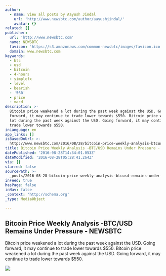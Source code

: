 ```yaml
---
author:
  - name: View all posts by Aayush Jindal
    url: 'http://www.newsbtc.com/author/aayushjindal/'
    avatar: {}
related: []
publisher:
  url: 'http://www.newsbtc.com'
  name: NEWSBTC
  favicon: 'https://s3.amazonaws.com/common-newsbtc/images/favicon.ico'
  domain: www.newsbtc.com
keywords:
  - btc
  - usd
  - bitcoin
  - 4-hours
  - simplefx
  - level
  - bearish
  - '560'
  - price
  - macd
description: >-
  Bitcoin price weakened a lot during the past week against the USD. Going
  forward, it may continue to trade lower towards $550. Bitcoin price weakened a
  lot during the past week against the USD. Going forward, it may continue to
  trade lower towards $550.
inLanguage: en
app_links: []
isBasedOnUrl: >-
  http://www.newsbtc.com/2016/08/28/bitcoin-price-weekly-analysis-btcusd-remains-pressure/
title: Bitcoin Price Weekly Analysis -BTC/USD Remains Under Pressure - NEWSBTC
datePublished: '2016-08-28T14:34:01.053Z'
dateModified: '2016-08-28T05:28:41.264Z'
via: {}
starred: false
sourcePath: >-
  _posts/2016-08-28-bitcoin-price-weekly-analysis-btcusd-remains-under-pressur.md
inFeed: true
hasPage: false
inNav: false
_context: 'http://schema.org'
_type: MediaObject

---
```

<article style=""><h1>Bitcoin Price Weekly Analysis -BTC/USD Remains Under Pressure - NEWSBTC</h1><p>Bitcoin price weakened a lot during the past week against the USD. Going forward, it may continue to trade lower towards $550. Bitcoin price weakened a lot during the past week against the USD. Going forward, it may continue to trade lower towards $550.</p><img src="http://s3.amazonaws.com/main-newsbtc-images/2016/08/28052729/Bitcoin5.png" /></article>